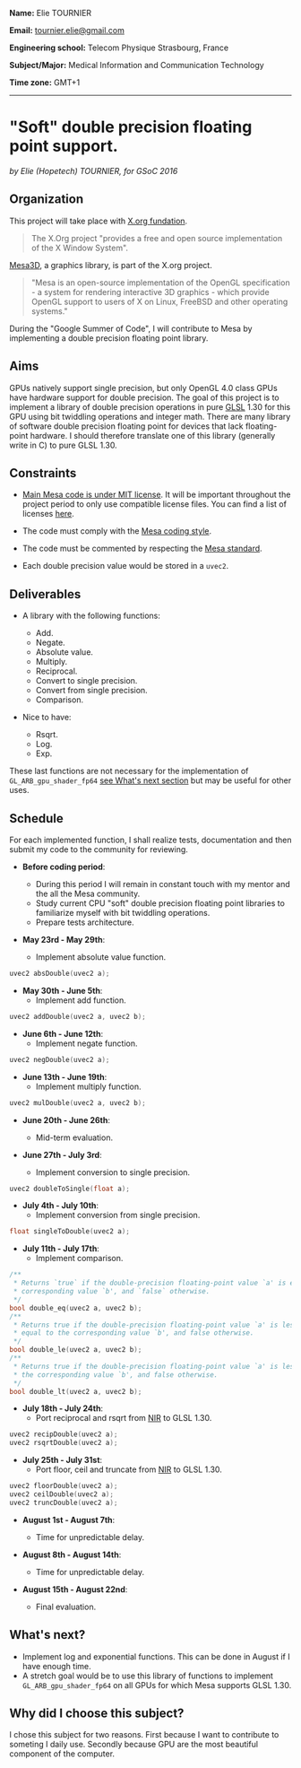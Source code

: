 **Name:** Elie TOURNIER

**Email:** tournier.elie@gmail.com

**Engineering school:** Telecom Physique Strasbourg, France

**Subject/Major:**  Medical Information and Communication Technology

**Time zone:** GMT+1

---
# "Soft" double precision floating point support.

_by Elie (Hopetech) TOURNIER, for GSoC 2016_


## Organization

This project will take place with [X.org fundation](http://www.x.org/wiki/).
>The X.Org project "provides a free and open source implementation of the X Window System".

[Mesa3D](http://www.mesa3d.org/), a graphics library, is part of the X.org project.
>"Mesa is an open-source implementation of the OpenGL specification - a system for rendering interactive 3D graphics - which provide OpenGL support to users of X on Linux, FreeBSD and other operating systems."

During the "Google Summer of Code", I will contribute to Mesa by implementing a double precision floating point library.

## Aims

GPUs natively support single precision, but only OpenGL 4.0 class GPUs have hardware support for double precision.
The goal of this project is to implement a library of double precision operations in pure [GLSL](https://www.opengl.org/documentation/glsl/) 1.30 for this GPU using bit twiddling operations and integer math.
There are many library of software double precision floating point for devices that lack floating-point hardware.
I should therefore translate one of this library (generally write in C) to pure GLSL 1.30.

## Constraints

 - [Main Mesa code is under MIT license](http://www.mesa3d.org/license.html). It will be important throughout the project period to only use compatible license files.
 You can find a list of licenses [here](https://spdx.org/licenses/).
 
 - The code must comply with the [Mesa coding style](http://www.mesa3d.org/devinfo.html#style).
  
 - The code must be commented by respecting the [Mesa standard](http://www.mesa3d.org/sourcedocs.html).

 - Each double precision value would be stored in a `uvec2`.


## Deliverables

 - A library with the following functions:
    - Add.
    - Negate.
    - Absolute value.
    - Multiply.
    - Reciprocal.
    - Convert to single precision.
    - Convert from single precision.
    - Comparison.

- Nice to have:
    - Rsqrt.
    - Log.
    - Exp.

These last functions are not necessary for the implementation of `GL_ARB_gpu_shader_fp64` [see What's next section](#whats-next) but may be useful for other uses.


## Schedule

For each implemented function, I shall realize tests, documentation and then submit my code to the community for reviewing.


- **Before coding period**:
    - During this period I will remain in constant touch with my mentor and the all the Mesa community.
    - Study current CPU "soft" double precision floating point libraries to familiarize myself with bit twiddling operations.
    - Prepare tests architecture.


- **May 23rd - May 29th**:
    - Implement absolute value function.
```C
uvec2 absDouble(uvec2 a);
```


- **May 30th - June 5th**:
    - Implement add function.
```C
uvec2 addDouble(uvec2 a, uvec2 b);
```


- **June 6th - June 12th**:
    - Implement negate function.
```C
uvec2 negDouble(uvec2 a);
```


- **June 13th - June 19th**:
    - Implement multiply function.
```C
uvec2 mulDouble(uvec2 a, uvec2 b);
```


- **June 20th - June 26th**:
    - Mid-term evaluation.



- **June 27th - July 3rd**:
    - Implement conversion to single precision.
```C
uvec2 doubleToSingle(float a);
```


- **July 4th - July 10th**:
    - Implement conversion from single precision.
```C
float singleToDouble(uvec2 a);
```


- **July 11th - July 17th**:
    - Implement comparison.
```C
/**
 * Returns `true` if the double-precision floating-point value `a' is equal to the
 * corresponding value `b', and `false` otherwise.
 */
bool double_eq(uvec2 a, uvec2 b);
/**
 * Returns true if the double-precision floating-point value `a' is less than or
 * equal to the corresponding value `b', and false otherwise.
 */
bool double_le(uvec2 a, uvec2 b);
/**
 * Returns true if the double-precision floating-point value `a' is less than
 * the corresponding value `b', and false otherwise.
 */
bool double_lt(uvec2 a, uvec2 b);
```


- **July 18th - July 24th**:
    - Port reciprocal and rsqrt from [NIR](https://github.com/Igalia/mesa/blob/i965-fp64/src/compiler/nir/nir_lower_double_ops.c) to GLSL 1.30.
```C
uvec2 recipDouble(uvec2 a);
uvec2 rsqrtDouble(uvec2 a);
```


- **July 25th - July 31st**:
    - Port floor, ceil and truncate from [NIR](https://github.com/Igalia/mesa/blob/i965-fp64/src/compiler/nir/nir_lower_double_ops.c) to GLSL 1.30.
```C
uvec2 floorDouble(uvec2 a);
uvec2 ceilDouble(uvec2 a);
uvec2 truncDouble(uvec2 a);
```


- **August 1st - August 7th**:
    - Time for unpredictable delay.


- **August 8th - August 14th**:
    - Time for unpredictable delay.


- **August 15th - August 22nd**:
    - Final evaluation.


## What's next?

- Implement log and exponential functions. This can be done in August if I have enough time.
- A stretch goal would be to use this library of functions to implement `GL_ARB_gpu_shader_fp64` on all GPUs for which Mesa supports GLSL 1.30.


## Why did I choose this subject?

I chose this subject for two reasons.
First because I want to contribute to someting I daily use.
Secondly because GPU are the most beautiful component of the computer.
